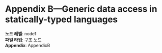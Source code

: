 # Appendix B—Generic data access in statically-typed languages

**노드 레벨**: node1  
**파일 타입**: 구조 노드  
**Appendix**: AppendixB  
